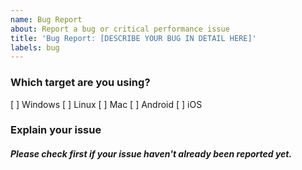 ```yaml
---
name: Bug Report
about: Report a bug or critical performance issue
title: 'Bug Report: [DESCRIBE YOUR BUG IN DETAIL HERE]'
labels: bug
---
```


[weed]: <> (MAKE SURE THAT THE ISSUE IS AS COMPLETE AS POSSIBLE. ISSUES THAT HAVE BARELY ANY INFORMATION OR IS ONLY MADE FOR TROLLING WILL BE INSTANTLY CLOSED.)
[weed]: <> (MAKE SURE TO ADD YOUR TARGET OR IT'LL BE IGNORED!)

### Which target are you using?
[weed]: <> (CHANGE [ ] TO [x] IN FRONT OF YOUR TARGET!)

[ ] Windows
[ ] Linux
[ ] Mac
[ ] Android
[ ] iOS

### Explain your issue
##### Please check first if your issue haven't already been reported yet.
[weed]: <> (MAKE SURE TO ADD A SCREENSHOT OF THE CRASH HANDLER, IF AVAILABLE, AND STEPS TO REPRODUCE THE BUG!)
